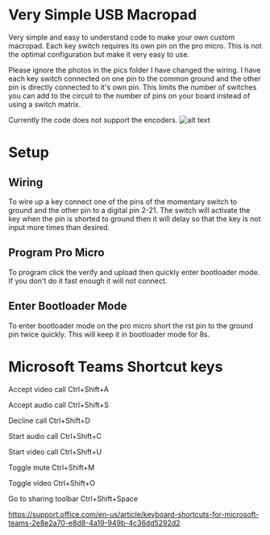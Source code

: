 # Very Simple  USB Macropad

Very simple and easy to understand code to make your own custom macropad. Each key switch requires its own pin on the pro micro. This is not the optimal configuration but make it very easy to use. 

Please ignore the photos in the pics folder I have changed the wiring. I have each key switch connected on one pin to the common ground and the other pin is directly connected to it's own pin. This limits the number of switches you can add to the circuit to the number of pins on your board instead of using a switch matrix.

Currently the code does not support the encoders.
![alt text](https://i.imgur.com/JUtJT0c.jpg "4x4")


# Setup

## Wiring 
To wire up a key connect one of the pins of the momentary switch to ground and the other pin to a digital pin 2-21. The switch will activate the key when the pin is shorted to ground then it will delay so that the key is not input more times than desired.

## Program Pro Micro
To program click the verify and upload then quickly enter bootloader mode. If you don't do it fast enough it will not connect.

## Enter Bootloader Mode 
To enter bootloader mode on the pro micro short the rst pin to the ground pin twice quickly. This will keep it in bootloader mode for 8s.

# Microsoft Teams Shortcut keys
Accept video call    Ctrl+Shift+A

Accept audio call    Ctrl+Shift+S

Decline     call Ctrl+Shift+D

Start audio call     Ctrl+Shift+C

Start video call     Ctrl+Shift+U

Toggle mute  Ctrl+Shift+M

Toggle video    Ctrl+Shift+O

Go to sharing toolbar   Ctrl+Shift+Space

https://support.office.com/en-us/article/keyboard-shortcuts-for-microsoft-teams-2e8e2a70-e8d8-4a19-949b-4c36dd5292d2

